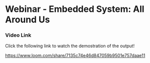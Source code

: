 # Webinar - Embedded System: All Around Us

### Video Link
Click the following link to watch the demostration of the output!

https://www.loom.com/share/7135c74e46d847059b9501e757daae11
